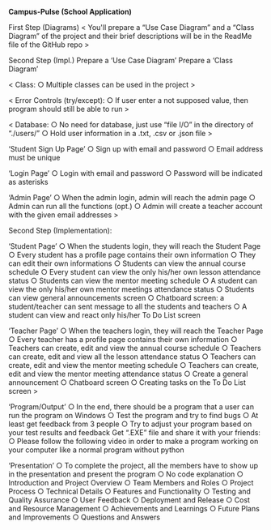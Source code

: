 **Campus-Pulse (School Application)**

First Step (Diagrams)
< You'll prepare a “Use Case Diagram” and a  “Class Diagram” of the project and their brief  descriptions will be in the ReadMe file of the GitHub repo >

Second Step (Impl.)
Prepare a ‘Use Case Diagram’
Prepare a ‘Class Diagram’

< Class:
○ Multiple classes can be used in the project >

< Error Controls (try/except):
○ If user enter a not supposed value, then program should still be able to run >

< Database: 
○ No need for database, just use “file I/O” in the directory of “./users/”
○ Hold user information in a .txt, .csv or .json file >

‘Student Sign Up Page’
○ Sign up with email and password
○ Email address must be unique

‘Login Page’
○ Login with email and password
○ Password will be indicated as asterisks

‘Admin Page’
○ When the admin login, admin will reach the admin page
○ Admin can run all the functions (opt.)
○ Admin will create a teacher account with the given email addresses >

Second Step (Implementation): 

‘Student Page’
○ When the students login, they will reach the Student Page
○ Every student has a profile page contains their own information 
○ They can edit their own informations
○ Students can view the annual course schedule
○ Every student can view the only his/her own lesson attendance status 
○ Students can view the mentor meeting schedule
○ A student can view the only his/her own mentor meetings attendance status
○ Students can view general announcements screen 
○ Chatboard screen: a student/teacher can sent message to all the students and teachers
○ A student can view and react only his/her To Do List screen 

‘Teacher Page’
○ When the teachers login, they will reach the Teacher Page
○ Every teacher has a profile page contains their own information
○ Teachers can create, edit and view the annual course schedule 
○ Teachers can create, edit and view all the lesson attendance status
○ Teachers can create, edit and view the mentor meeting schedule
○ Teachers can create, edit and view the mentor meeting attendance status 
○ Create a general announcement
○ Chatboard screen
○ Creating tasks on the To Do List screen >

‘Program/Output’
○ In the end, there should be a program that a user can run the program on Windows 
○ Test the program and try to find bugs
○ At least get feedback from 3 people
○ Try to adjust your program based on your test results and feedback Get “.EXE” file and share it with your friends:
○ Please follow the following video in order to make a program working on your computer like a normal program without python

‘Presentation’
○ To complete the project, all the members have to show up in the presentation and present the program 
○ No code explanation 
○ Introduction and Project Overview
○ Team Members and Roles
○ Project Process 
○ Technical Details
○ Features and Functionality
○ Testing and Quality Assurance 
○ User Feedback
○ Deployment and Release
○ Cost and Resource Management 
○ Achievements and Learnings
○ Future Plans and Improvements
○ Questions and Answers 
